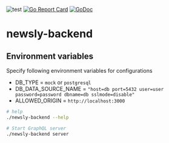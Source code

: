 ![test](https://github.com/ks6088ts/newsly-backend/workflows/test/badge.svg)
[![Go Report Card](https://goreportcard.com/badge/github.com/ks6088ts/newsly-backend)](https://goreportcard.com/report/github.com/ks6088ts/newsly-backend)
[![GoDoc](https://godoc.org/github.com/ks6088ts/newsly-backend?status.svg)](https://godoc.org/github.com/ks6088ts/newsly-backend)

# newsly-backend

## Environment variables

Specify following environment variables for configurations

- DB_TYPE = `mock` or `postgresql`
- DB_DATA_SOURCE_NAME = `"host=db port=5432 user=user password=password dbname=db sslmode=disable"`
- ALLOWED_ORIGIN = `http://localhost:3000`


```bash
# help
./newsly-backend --help

# Start GraphQL server
./newsly-backend server
```
